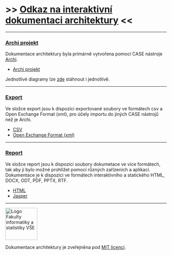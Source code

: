 # >> [Odkaz na interaktivní dokumentaci architektury](report/html/index.html?view=id-3a55d715047a4ac9b70877037a837cf9 "Dokumentace architektury") <<

___

### [Archi projekt](https://github.com/friedmannmartin/servisni_a_provozni_historie/blob/main/servisni_a_provozni_historie.archimate "Soubor archi projektu")

Dokumentace architektury byla primárně vytvořena pomocí CASE nástroje [Archi](https://www.archimatetool.com).

- [Archi projekt](https://github.com/friedmannmartin/servisni_a_provozni_historie/blob/main/servisni_a_provozni_historie.archimate "Soubor archi projektu")

Jednotlivé diagramy lze [zde](https://github.com/friedmannmartin/servisni_a_provozni_historie/tree/main/report/html/id-36ea51826eb943da9a5021ecd9c96eba/images) stáhnout i jednotlivě.

___

### [Export](https://github.com/friedmannmartin/servisni_a_provozni_historie/tree/main/export "Složka s exportovanými soubory")

Ve složce export jsou k dispozici exportované soubory ve formátech csv a Open Exchange Format (xml), pro účely importu do jiných CASE nástrojů než je Archi.

- [CSV](https://github.com/friedmannmartin/servisni_a_provozni_historie/tree/main/export/csv "Exportované CSV soubory")
- [Open Exchange Format (xml)](https://github.com/friedmannmartin/servisni_a_provozni_historie/tree/main/export/xml "Exportované Open Exchange Format (xml) soubory")

___

### [Report](https://github.com/friedmannmartin/servisni_a_provozni_historie/tree/main/report "Složka s soubory dokumetace")

Ve složce report jsou k dispozici soubory dokumetace ve více formátech, tak aby ji bylo možné prohlížet pomocí různých zařízeních a aplikací. Dokumentace je k dispozici ve formátech interaktivního a statického HTML, DOCX, ODT, PDF, PPTX, RTF.

- [HTML](https://github.com/friedmannmartin/servisni_a_provozni_historie/tree/main/report/html "Interaktivní HTML dokumentace")
- [Jasper](https://github.com/friedmannmartin/servisni_a_provozni_historie/tree/main/report/jasper "Statická HTML, DOCX, ODT, PDF, PPTX a RTF dokumentace")

___

<img src="https://feedbotvsefisbotweb6272.blob.core.windows.net/upload/thumbnails/logo-horizontal-cs-square-05-removebg-preview.png" height="100" alt="Logo Fakulty informatiky a statistiky VŠE">

Dokumentace architektury je zveřejněna pod [MIT licencí](LICENSE).
